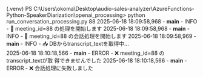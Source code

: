 (.venv) PS C:\Users\okoma\Desktop\audio-sales-analyzer\AzureFunctions-Python-SpeakerDiarization\openai_processing> python run_conversation_processing.py 88
2025-06-18 18:09:58,968 - __main__ - INFO - 🎯 meeting_id=88 の処理を開始します
2025-06-18 18:09:58,968 - __main__ - INFO - 🚀 meeting_id=88 の会話処理を開始します
2025-06-18 18:09:58,969 - __main__ - INFO - 📥 DBからtranscript_textを取得中...     
2025-06-18 18:10:18,566 - __main__ - ERROR - ❌ meeting_id=88 のtranscript_textが取 得できませんでした
2025-06-18 18:10:18,566 - __main__ - ERROR - ❌ 会話処理に失敗しました